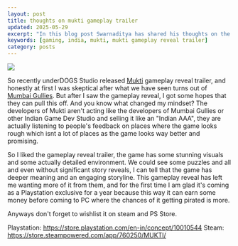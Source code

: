 ```yaml
---
layout: post
title: thoughts on mukti gameplay trailer
updated: 2025-05-29
excerpt: "In this blog post Swarnaditya has shared his thoughts on the Mukti gameplay reveal trailer"
keywords: [gaming, india, mukti, mukti gameplay reveal trailer]
category: posts
---
```


![](/blog/assets/static/imgs/Mukti.avif)

So recently underDOGS Studio released [Mukti](https://www.muktithegame.com/) gameplay reveal trailer, and honestly at first I was skeptical after what we have seen turns out of [Mumbai Gullies](https://mumbaigullies.com/). But after I saw the gameplay reveal, I got some hopes that they can pull this off. And you know what changed my mindset? The developers of Mukti aren't acting like the developers of Mumbai Gullies or other Indian Game Dev Studio and selling it like an "Indian AAA", they are actually listening to people's feedback on places where the game looks rough which isnt a lot of places as the game looks way better and promising.

So I liked the gameplay reveal trailer, the game has some stunning visuals and some actually detailed environment. We could see some puzzles and all and even without significant story reveals, I can tell that the game has deeper meaning and an engaging storyline. This gameplay reveal has left me wanting more of it from them, and for the first time I am glad it's coming as a Playstation exclusive for a year because this way it can earn some money before coming to PC where the chances of it getting pirated is more.

Anyways don't forget to wishlist it on steam and PS Store.

Playstation: https://store.playstation.com/en-in/concept/10010544
Steam: https://store.steampowered.com/app/760250/MUKTI/
